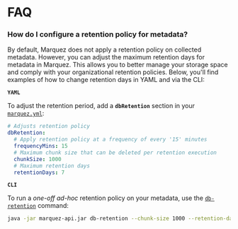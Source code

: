 # FAQ

### How do I configure a retention policy for metadata?

By default, Marquez does not apply a retention policy on collected metadata. However, you can adjust the maximum retention days for metadata in Marquez. This allows you to better manage your storage space and comply with your organizational retention policies. Below, you'll find examples of how to change retention days in YAML and via the CLI:

**`YAML`**

To adjust the retention period, add a **`dbRetention`** section in your [`marquez.yml`](https://github.com/MarquezProject/marquez/blob/main/marquez.example.yml):

```yaml
# Adjusts retention policy
dbRetention:
  # Apply retention policy at a frequency of every '15' minutes
  frequencyMins: 15
  # Maximum chunk size that can be deleted per retention execution
  chunkSize: 1000
  # Maximum retention days
  retentionDays: 7
```

**`CLI`**

To run a  _one-off_ _ad-hoc_ retention policy on your metadata, use the [`db-retention`](https://github.com/MarquezProject/marquez/blob/main/api/src/main/java/marquez/cli/DbRetentionCommand.java) command:

```bash
java -jar marquez-api.jar db-retention --chunk-size 1000 --retention-days 7 marquez.yml
```
